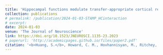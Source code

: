 ```yaml
---
title: 'Hippocampal functions modulate transfer-appropriate cortical representations supporting subsequent memory'
collection: publications
# permalink: /publication/2024-01-03-STAMP_HCinteraction
# excerpt: 
date: 2024-01-03
venue: 'The Journal of Neuroscience'
link: https://doi.org/10.1523/JNEUROSCI.1135-23.2023
# paperurl: 'http://academicpages.github.io/files/paper2.pdf'
citation: '<b>Huang, S.</b>, Howard, C. M., Hovhannisyan, M., Ritchey, M., Cabeza, R., Davis, S. W. (2024). Hippocampal functions modulate transfer-appropriate cortical representations supporting subsequent memory. <i>Journal of Neuroscience, 44</i>(1).'
---
```

